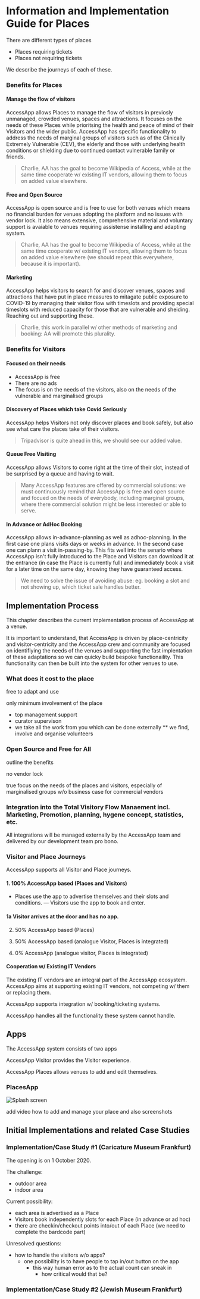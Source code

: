 # Information and Implementation Guide for Places

There are different types of places

- Places requiring tickets
- Places not requiring tickets

We describe the journeys of each of these.

### Benefits for Places

#### Manage the flow of visitors

AccessApp allows Places to manage the flow of visitors in previosly unmanaged, crowded venues, spaces and attractions. It focuses on the needs of these Places while prioritsing the health and peace of mind of their Visitors and the wider public. AccessApp has specific functionality to address the needs of marginal groups of visitors such as of the Clinically Extremely Vulnerable (CEV), the elderly and those with underlying health conditions or shielding due to continued contact vulnerable family or friends.

> Charlie, AA has the goal to become Wikipedia of Access, while at the same time cooperate w/ existing IT vendors, allowing them to focus on added value elsewhere.

#### Free and Open Source 

AccessApp is open source and is free to use for both venues which means no financial burden for venues adopting the platform and no issues with vendor lock. It also means  extensive, comprehensive material and voluntary support is avaiable to venues requiring assistense installing and adapting system.

> Charlie, AA has the goal to become Wikipedia of Access, while at the same time cooperate w/ existing IT vendors, allowing them to focus on added value elsewhere (we should repeat this everywhere, because it is important).

#### Marketing

AccessApp helps visitors to search for and discover venues, spaces and attractions that have put in place measures to mitagate public exposure to COVID-19 by managing their visitor flow with timeslots and providing special timeslots with reduced capacity for those that are vulnerable and sheiding. Reaching out and supporting these.

> Charlie, this work in parallel w/ other methods of marketing and booking: AA will promote this plurality.

### Benefits for Visitors

#### Focused on their needs

- AccessApp is free
- There are no ads
- The focus is on the needs of the visitors, also on the needs of the vulnerable and marginalised groups

#### Discovery of Places which take Covid Seriously

AccessApp helps Visitors not only discover places and book safely, but also see what care the places take of their visitors.

> Tripadvisor is quite ahead in this, we should see our added value.

#### Queue Free Visiting

AccessApp allows Visitors to come right at the time of their slot, instead of be surprised by a queue and having to wait.

> Many AccessApp features are offered by commercial solutions: we must continuously remind that AccessApp is free and open source and focued on the needs of everybody, including marginal groups, where there commercial solution might be less interested or able to serve.

#### In Advance or AdHoc Booking

AccessApp allows in-advance-planning as well as adhoc-planning. In the first case one plans visits days or weeks in advance. In the second case one can plann a visit in-passing-by. This fits well into the senario where AccessApp isn't fully introduced to the Place and Visitors can download it at the entrance (in case the Place is currently full) and immediately book a visit for a later time on the same day, knowing they have guaranteed access.

> We need to solve the issue of avoiding abuse: eg. booking a slot and not showing up, which ticket sale handles better.

## Implementation Process

This chapter describes the current implementation process of AccessApp at a venue. 

It is important to understand, that AccessApp is driven by place-centricity and visitor-centricity and the AccessApp crew and community are focused on identifiying the needs of the venues and supporting the fast implentation of these adaptations so we can quicky build bespoke functionaility. This functionality can then be built into the system for other venues to use.

### What does it cost to the place

free to adapt and use

only minimum involvement of the place

* top management support
* curator supervison
* we take all the work from you which can be done externally
** we find, involve and organise volunteers

### Open Source and Free for All

outline the benefits

no vendor lock

true focus on the needs of the places and visitors, especially of marginalised groups w/o business case for commercial vendors

### Integration into the Total Visitory Flow Manaement incl. Marketing, Promotion, planning, hygene concept, statistics, etc.

All integrations will be managed externally by the AccessApp team and delivered by our development team pro bono. 

### Visitor and Place Journeys

AccessApp supports all Visitor and Place journeys.

#### 1. 100% AccessApp based (Places and Visitors)

- Places use the app to advertise themselves and their slots and conditions.
— Visitors use the app to book and enter.

#### 1a Visitor arrives at the door and has no app.

2. 50% AccessApp based (Places)

3. 50% AccessApp based (analogue Visitor, Places is integrated)

4. 0% AccessApp (analogue visitor, Places is integrated)

#### Cooperation w/ Existing IT Vendors

The existing IT vendors are an integral part of the AccessApp ecosystem. AccessApp aims at supporting existing IT vendors, not competing w/ them or replacing them.

AccessApp supports integration w/ booking/ticketing systems.

AccessApp handles all the functionality these system cannot handle.

## Apps

The AccessApp system consists of two apps 

AccessApp Visitor provides the Visitor experience.

AccessApp Places allows venues to add and edit themselves.

### PlacesApp

![Splash screen](images/F0C205DF-43A2-4897-9A39-93D3DC813FF0.png)

add video how to add and manage your place and also screenshots

## Initial Implementations and related Case Studies

### Implementation/Case Study #1 (Caricature Museum Frankfurt)

The opening is on 1 October 2020.

The challenge:

- outdoor area
- indoor area

Current possibility:

- each area is advertised as a Place 
- Visitors book independently slots for each Place (in advance or ad hoc) 
- there are checkin/checkout points into/out of each Place (we need to complete the bardcode part) 

Unresolved questions:

- how to handle the visitors w/o apps? 
  - one possibility is to have people to tap in/out button on the app 
    - this way human error as to the actual count can sneak in 
      - how critical would that be? 

### Implementation/Case Study #2 (Jewish Museum Frankfurt)
